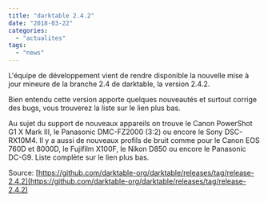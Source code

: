 ```yaml
---
title: "darktable 2.4.2"
date: "2018-03-22"
categories: 
  - "actualites"
tags: 
  - "news"
---
```


L'équipe de développement vient de rendre disponible la nouvelle mise à jour mineure de la branche 2.4 de darktable, la version 2.4.2.

Bien entendu cette version apporte quelques nouveautés et surtout corrige des bugs, vous trouverez la liste sur le lien plus bas.

Au sujet du support de nouveaux appareils on trouve le Canon PowerShot G1 X Mark III, le Panasonic DMC-FZ2000 (3:2) ou encore le Sony DSC-RX10M4. Il y a aussi de nouveaux profils de bruit comme pour le Canon EOS 760D et 8000D, le Fujifilm X100F, le Nikon D850 ou encore le Panasonic DC-G9. Liste complète sur le lien plus bas.

Source: [https://github.com/darktable-org/darktable/releases/tag/release-2.4.2](https://github.com/darktable-org/darktable/releases/tag/release-2.4.2)
